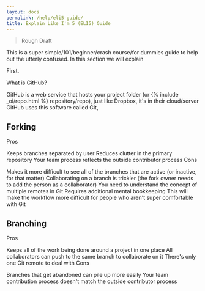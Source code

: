 ```yaml
---
layout: docs
permalink: /help/eli5-guide/
title: Explain Like I'm 5 (ELI5) Guide
---
```


> Rough Draft

This is a super simple/101/beginner/crash course/for dummies guide to help out the utterly confused. In this section we will explain

First.

What is GitHub?

GitHub is a web service that hosts your project folder (or {% include _oi/repo.html %} repository/repo), just like Dropbox, it's in their cloud/server
GitHub uses this software called Git,


## Forking

Pros

Keeps branches separated by user
Reduces clutter in the primary repository
Your team process reflects the outside contributor process
Cons

Makes it more difficult to see all of the branches that are active (or inactive, for that matter)
Collaborating on a branch is trickier (the fork owner needs to add the person as a collaborator)
You need to understand the concept of multiple remotes in Git
Requires additional mental bookkeeping
This will make the workflow more difficult for people who aren't super comfortable with Git

## Branching

Pros

Keeps all of the work being done around a project in one place
All collaborators can push to the same branch to collaborate on it
There's only one Git remote to deal with
Cons

Branches that get abandoned can pile up more easily
Your team contribution process doesn't match the outside contributor process
